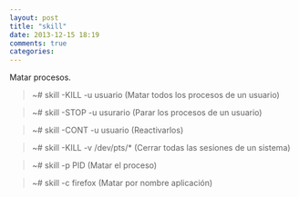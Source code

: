 ```yaml
---
layout: post
title: "skill"
date: 2013-12-15 18:19
comments: true
categories: 
---
```

Matar procesos.

>~# skill -KILL -u usuario (Matar todos los procesos de un usuario)

>~# skill -STOP -u usurario (Parar los procesos de un usuario)

>~# skill -CONT -u usuario (Reactivarlos)

>~# skill -KILL -v /dev/pts/* (Cerrar todas las sesiones de un sistema)

>~# skill -p PID (Matar el proceso)

>~# skill -c firefox (Matar por nombre aplicación)

